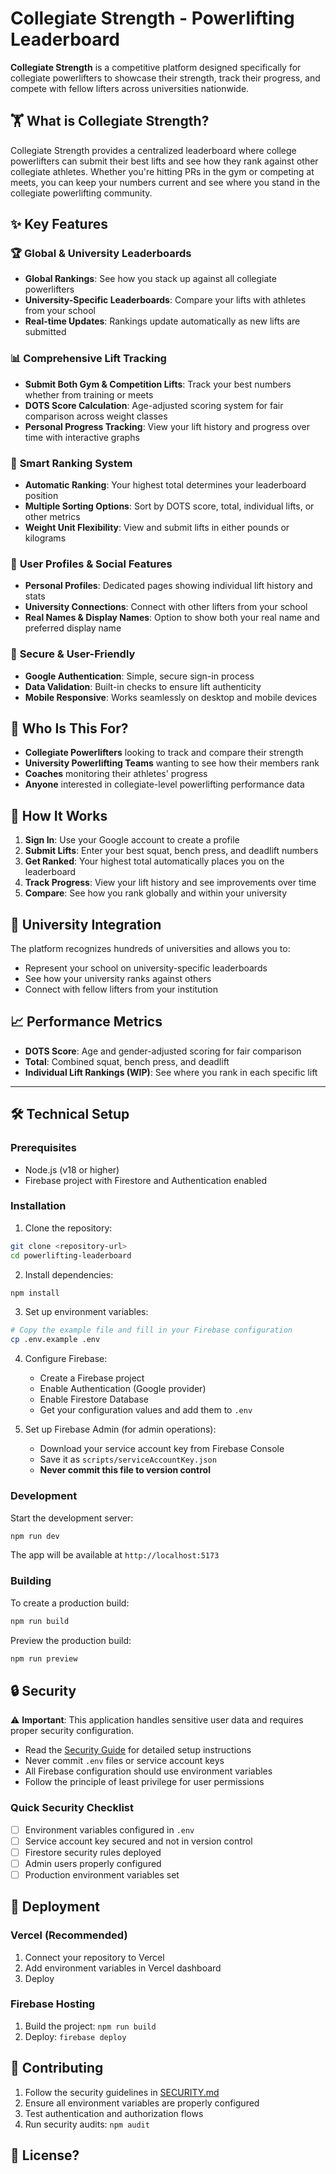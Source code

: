 # Collegiate Strength - Powerlifting Leaderboard

**Collegiate Strength** is a competitive platform designed specifically for collegiate powerlifters to showcase their strength, track their progress, and compete with fellow lifters across universities nationwide.

## 🏋️ What is Collegiate Strength?

Collegiate Strength provides a centralized leaderboard where college powerlifters can submit their best lifts and see how they rank against other collegiate athletes. Whether you're hitting PRs in the gym or competing at meets, you can keep your numbers current and see where you stand in the collegiate powerlifting community.

## ✨ Key Features

### 🏆 **Global & University Leaderboards**

- **Global Rankings**: See how you stack up against all collegiate powerlifters
- **University-Specific Leaderboards**: Compare your lifts with athletes from your school
- **Real-time Updates**: Rankings update automatically as new lifts are submitted

### 📊 **Comprehensive Lift Tracking**

- **Submit Both Gym & Competition Lifts**: Track your best numbers whether from training or meets
- **DOTS Score Calculation**: Age-adjusted scoring system for fair comparison across weight classes
- **Personal Progress Tracking**: View your lift history and progress over time with interactive graphs

### 🎯 **Smart Ranking System**

- **Automatic Ranking**: Your highest total determines your leaderboard position
- **Multiple Sorting Options**: Sort by DOTS score, total, individual lifts, or other metrics
- **Weight Unit Flexibility**: View and submit lifts in either pounds or kilograms

### 👤 **User Profiles & Social Features**

- **Personal Profiles**: Dedicated pages showing individual lift history and stats
- **University Connections**: Connect with other lifters from your school
- **Real Names & Display Names**: Option to show both your real name and preferred display name

### 🔐 **Secure & User-Friendly**

- **Google Authentication**: Simple, secure sign-in process
- **Data Validation**: Built-in checks to ensure lift authenticity
- **Mobile Responsive**: Works seamlessly on desktop and mobile devices

## 🎯 Who Is This For?

- **Collegiate Powerlifters** looking to track and compare their strength
- **University Powerlifting Teams** wanting to see how their members rank
- **Coaches** monitoring their athletes' progress
- **Anyone** interested in collegiate-level powerlifting performance data

## 🏅 How It Works

1. **Sign In**: Use your Google account to create a profile
2. **Submit Lifts**: Enter your best squat, bench press, and deadlift numbers
3. **Get Ranked**: Your highest total automatically places you on the leaderboard
4. **Track Progress**: View your lift history and see improvements over time
5. **Compare**: See how you rank globally and within your university

## 🏫 University Integration

The platform recognizes hundreds of universities and allows you to:

- Represent your school on university-specific leaderboards
- See how your university ranks against others
- Connect with fellow lifters from your institution

## 📈 Performance Metrics

- **DOTS Score**: Age and gender-adjusted scoring for fair comparison
- **Total**: Combined squat, bench press, and deadlift
- **Individual Lift Rankings (WIP)**: See where you rank in each specific lift

---

## 🛠️ Technical Setup

### Prerequisites

- Node.js (v18 or higher)
- Firebase project with Firestore and Authentication enabled

### Installation

1. Clone the repository:

```bash
git clone <repository-url>
cd powerlifting-leaderboard
```

2. Install dependencies:

```bash
npm install
```

3. Set up environment variables:

```bash
# Copy the example file and fill in your Firebase configuration
cp .env.example .env
```

4. Configure Firebase:

   - Create a Firebase project
   - Enable Authentication (Google provider)
   - Enable Firestore Database
   - Get your configuration values and add them to `.env`

5. Set up Firebase Admin (for admin operations):
   - Download your service account key from Firebase Console
   - Save it as `scripts/serviceAccountKey.json`
   - **Never commit this file to version control**

### Development

Start the development server:

```bash
npm run dev
```

The app will be available at `http://localhost:5173`

### Building

To create a production build:

```bash
npm run build
```

Preview the production build:

```bash
npm run preview
```

## 🔒 Security

⚠️ **Important**: This application handles sensitive user data and requires proper security configuration.

- Read the [Security Guide](SECURITY.md) for detailed setup instructions
- Never commit `.env` files or service account keys
- All Firebase configuration should use environment variables
- Follow the principle of least privilege for user permissions

### Quick Security Checklist

- [ ] Environment variables configured in `.env`
- [ ] Service account key secured and not in version control
- [ ] Firestore security rules deployed
- [ ] Admin users properly configured
- [ ] Production environment variables set

## 🚀 Deployment

### Vercel (Recommended)

1. Connect your repository to Vercel
2. Add environment variables in Vercel dashboard
3. Deploy

### Firebase Hosting

1. Build the project: `npm run build`
2. Deploy: `firebase deploy`

## 🤝 Contributing

1. Follow the security guidelines in [SECURITY.md](SECURITY.md)
2. Ensure all environment variables are properly configured
3. Test authentication and authorization flows
4. Run security audits: `npm audit`

## 📄 License?
